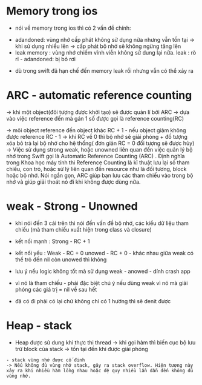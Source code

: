 # Memory trong ios
- nói về memory trong ios thì có 2 vấn đề chính:
+ adandoned: vùng nhớ cấp phát không sử dụng nữa nhưng vẫn tồn tại -> khi sử dụng nhiều lên -> cấp phát bộ nhớ sẽ không ngừng tăng lên
+ leak memory :  vùng nhớ chiếm vĩnh viễn không sử dung lại nữa.
leak : rò rỉ - adandoned: bị bỏ rơi
 - dù trong swift đã hạn chế đến memory leak rồi nhưng vẫn có thể xảy ra
 # ARC - automatic reference counting 
  -> khi một object(đôi tượng được khởi tạo) sẽ được quản lí bởi ARC -> dựa vào việc reference đến mà gán 1 số được gọi là reference counting(RC) 
  
   -> môi object reference đến object khác RC + 1 - nếu object giảm không được reference RC - 1 -> khi RC về 0 thì bộ nhớ sẽ giải phóng + đố tượng xóa bỏ trả lại bộ nhớ cho hệ thống( đơn giản RC = 0 đối tượng sẽ được hủy)   
   -> Việc sử dụng strong weak, hoặc unowned liên quan đến việc quản lý bộ nhớ trong Swift gọi là Automatic Reference Counting (ARC) . Định nghĩa trong Khoa học máy tính thì Reference Counting là kĩ thuật lưu lại số tham chiếu, con trỏ, hoặc sử lý liên quan đến resource như là đối tương, block hoặc bộ nhớ. Nói ngắn gọn, ARC giúp bạn lưu các tham chiếu vào trong bộ nhớ và giúp giải thoát nó đi khi không được dùng nữa.
# weak - Strong - Unowned
 - khi nói đến 3 cái trên thì nói đến vấn đề bộ nhớ, các kiểu dữ liệu tham chiếu (mà tham chiếu xuất hiện trong class và closure)
 - kết nối mạnh : Strong - RC + 1 
 - kết nối yếu :  Weak - RC + 0 
                        unowed - RC + 0
                        - khác nhau giữa weak có thể trỏ đến nil còn unowed thì không
                        
 -  lưu ý nếu logic không tốt mà sử dụng weak - anowed - dính crash app
  - vì nó là tham chiếu  - phải đặc biệt chú ý nếu dùng weak vì nó mà giải phóng các giá trị = nil về sau hết
  - đã có đi phải có lại chứ không chỉ có 1 hướng thì sẽ denit được
  
  # Heap - stack
   - Heap được sử dung khi thực thi thread -> khi gọi hàm thì biến cục bộ lưu trữ block của stack 
     -> tồn tại đến khi được giải phóng
     
    - stack vùng nhớ được cố đinh 
    -> Nếu không đủ vùng nhớ stack, gây ra stack overflow. Hiện tượng này xảy ra khi nhiều hàm lồng nhau hoặc đệ quy nhiều lần dẫn đến không đủ vùng nhớ.
